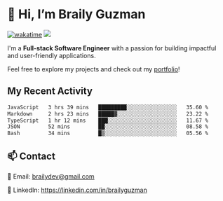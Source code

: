 # 👋 Hi, I’m Braily Guzman
[![wakatime](https://wakatime.com/badge/user/78b9a827-5162-4c58-9330-4ea970cf6de4.svg)](https://wakatime.com/@78b9a827-5162-4c58-9330-4ea970cf6de4)
![](https://komarev.com/ghpvc/?username=brailyguzman)

I'm a **Full-stack Software Engineer** with a passion for building impactful and user-friendly applications.

Feel free to explore my projects and check out my [portfolio](https://braily.dev)!


## My Recent Activity
<!--START_SECTION:waka-->

```txt
JavaScript   3 hrs 39 mins   █████████░░░░░░░░░░░░░░░░   35.60 %
Markdown     2 hrs 23 mins   █████▓░░░░░░░░░░░░░░░░░░░   23.22 %
TypeScript   1 hr 12 mins    ███░░░░░░░░░░░░░░░░░░░░░░   11.67 %
JSON         52 mins         ██░░░░░░░░░░░░░░░░░░░░░░░   08.58 %
Bash         34 mins         █▒░░░░░░░░░░░░░░░░░░░░░░░   05.56 %
```

<!--END_SECTION:waka-->

## 📫 Contact
📧 Email: brailydev@gmail.com

🔗 LinkedIn: https://linkedin.com/in/brailyguzman
